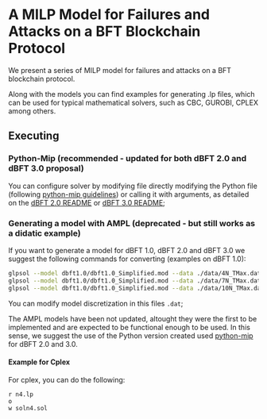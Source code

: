 # A MILP Model for Failures and Attacks on a BFT Blockchain Protocol

We present a series of MILP model for failures and attacks on a BFT blockchain protocol.

Along with the models you can find examples for generating .lp files, which can be used for typical mathematical solvers, such as CBC, GUROBI, CPLEX among others.

## Executing 

### Python-Mip (recommended - updated for both dBFT 2.0 and dBFT 3.0 proposal)

You can configure solver by modifying file directly modifying the Python file (following [python-mip guidelines](https://docs.python-mip.com])) or calling it with arguments, as detailed on the [dBFT 2.0 README](dbft2.0/README.md) or [dBFT 3.0 README](dbft3.0/README.md);

### Generating a model with AMPL (deprecated - but still works as a didatic example)

If you want to generate a model for dBFT 1.0, dBFT 2.0 and dBFT 3.0 we suggest the following commands for converting (examples on dBFT 1.0):

```bash
glpsol --model dbft1.0/dbft1.0_Simplified.mod --data ./data/4N_TMax.dat --wcpxlp n4_dbft1.0.lp --check
glpsol --model dbft1.0/dbft1.0_Simplified.mod --data ./data/7N_TMax.dat --wcpxlp n7_dbft1.0.lp --check
glpsol --model dbft1.0/dbft1.0_Simplified.mod --data ./data/10N_TMax.dat --wcpxlp n10_dbft1.0.lp --check
```

You can modify model discretization in this files `.dat`;

The AMPL models have been not updated, altought they were the first to be implemented and are expected to be functional enough to be used.
In this sense, we suggest the use of the Python version created used [python-mip](https://github.com/coin-or/python-mip]) for dBFT 2.0 and 3.0.

#### Example for Cplex 
For cplex, you can do the following:

```cplex
r n4.lp
o
w soln4.sol
```